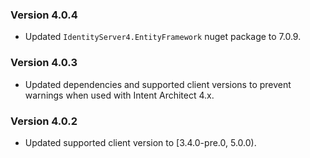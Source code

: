 ### Version 4.0.4

- Updated `IdentityServer4.EntityFramework` nuget package to 7.0.9.

### Version 4.0.3

- Updated dependencies and supported client versions to prevent warnings when used with Intent Architect 4.x.

### Version 4.0.2

- Updated supported client version to [3.4.0-pre.0, 5.0.0).
